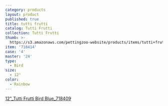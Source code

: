 ```yaml
---
category: products
layout: product
published: true
title: tutti frutti
catalog: Tutti Frutti
collection: Tutti Frutti
thumb: >-
  https://s3.amazonaws.com/pettingzoo-website/products/items/tutti+frutti/12%E2%80%9D_Tutti+Frutti+Bird+Blue_718409.png
item: '718414'
case: '4'
master: '24'
type:
  - Bird
size:
  - 12"
color:
  - Rainbow
---
```


[12”_Tutti Frutti Bird Blue_718409](https://s3.amazonaws.com/pettingzoo-website/products/items/tutti+frutti/12%E2%80%9D_Tutti+Frutti+Bird+Blue_718409.png)

